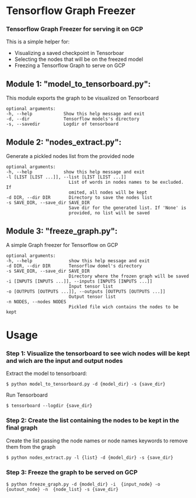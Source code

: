 # Tensorflow Graph Freezer

### Tensorflow Graph Freezer for serving it on GCP

This is a simple helper for:
    
* Visualizing a saved checkpoint in Tensorboar
* Selecting the nodes that will be on the freezed model
* Freezing a Tensorflow Graph to serve on GCP

## Module 1: "model_to_tensorboard.py":

This module exports the graph to be visualized on Tensorboard

    optional arguments:
    -h, --help            Show this help message and exit
    -d, --dir             Tensorflow models's directory
    -s, --savedir         Logdir of tensorboard

## Module 2: "nodes_extract.py":

Generate a pickled nodes list from the provided node

    optional arguments:
    -h, --help            show this help message and exit
    -l [LIST [LIST ...]], --list [LIST [LIST ...]]
                            List of words in nodes names to be excluded. If
                            omited, all nodes will be kept
    -d DIR, --dir DIR       Directory to save the nodes list
    -s SAVE_DIR, --save_dir SAVE_DIR
                            Save dir for the generated list. If 'None' is
                            provided, no list will be saved

## Module 3: "freeze_graph.py":

A simple Graph freezer for Tensorflow on GCP

    optional arguments:
    -h, --help              show this help message and exit
    -d DIR, --dir DIR       Tensorflow domel's directory
    -s SAVE_DIR, --save_dir SAVE_DIR
                            Directory where the frozen graph will be saved
    -i [INPUTS [INPUTS ...]], --inputs [INPUTS [INPUTS ...]]
                            Input tensor list
    -o [OUTPUTS [OUTPUTS ...]], --outputs [OUTPUTS [OUTPUTS ...]]
                            Output tensor list
    -n NODES, --nodes NODES
                            Pickled file wich contains the nodes to be kept

# Usage

### Step 1: Visualize the tensorboard to see wich nodes will be kept and wich are the input and output nodes

Extract the model to tensorboard:

    $ python model_to_tensorboard.py -d {model_dir} -s {save_dir}

Run Tensorboard

    $ tensorboard --logdir {save_dir}

### Step 2: Create the list containing the nodes to be kept in the final graph  

Create the list passing the node names or node names keywords to remove them from the graph

    $ python nodes_extract.py -l {list} -d {model_dir} -s {save_dir}

### Step 3: Freeze the graph to be served on GCP

    $ python freeze_graph.py -d {model_dir} -i  {input_node} -o {outout_node} -n  {node_list} -s {save_dir}



